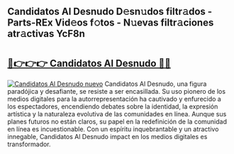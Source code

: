 ## Candidatos Al Desnudo D𝚎sn𝚞dos filtr𝚊dos - Parts-REx Vid𝚎os f𝚘tos - N𝚞evas filtr𝚊ciones atr𝚊ctivas YcF8n

# <h2><a href="http://mb8ojct.tromn.icu/?c=Candidatos+Al+Desnudo">🔗👉👉👉 Candidatos Al Desnudo 🔗🔗</a></h2>

[![Candidatos Al Desnudo nuevo](https://i.imgur.com/pEAQMta.gif)](http://mb8ojct.tromn.icu/?c=Candidatos+Al+Desnudo)
Candidatos Al Desnudo, una figura paradójica y desafiante, se resiste a ser encasillada. Su uso pionero de los medios digitales para la autorrepresentación ha cautivado y enfurecido a los espectadores, encendiendo debates sobre la identidad, la expresión artística y la naturaleza evolutiva de las comunidades en línea. Aunque sus planes futuros no están claros, su papel en la redefinición de la comunidad en línea es incuestionable. Con un espíritu inquebrantable y un atractivo innegable, Candidatos Al Desnudo impact en los medios digitales es transformador.

